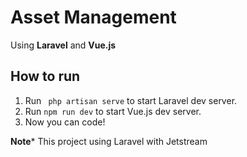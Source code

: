 # Asset Management

Using **Laravel** and **Vue.js**

## How to run
1. Run ``` php artisan serve``` to start Laravel dev server.
2. Run ``` npm run dev ``` to start Vue.js dev server.
3. Now you can code!

__Note__* This project using Laravel with Jetstream